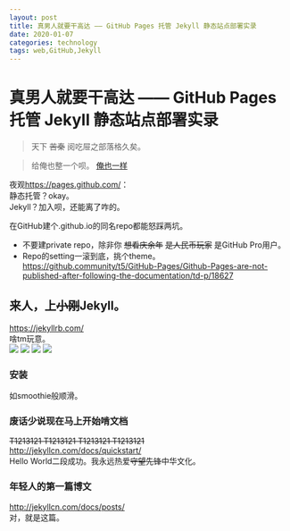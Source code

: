 ```yaml
---
layout: post
title: 真男人就要干高达 —— GitHub Pages 托管 Jekyll 静态站点部署实录
date: 2020-01-07
categories: technology
tags: web,GitHub,Jekyll
---
```


# 真男人就要干高达 —— GitHub Pages 托管 Jekyll 静态站点部署实录

> 天下 ~~苦秦~~ 阅吃屉之部落格久矣。  

> 给俺也整一个呗。
[俺也一样](https://youtu.be/YqnujEeymec?t=23)

夜观<https://pages.github.com/>：  
静态托管？okay。  
Jekyll？加入呗，还能离了咋的。    

在GitHub建个.github.io的同名repo都能怒踩两坑。
* 不要建private repo，除非你 ~~想看庆余年~~ ~~是人民币玩家~~ 是GitHub Pro用户。
* Repo的setting一滚到底，挑个theme。
<https://github.community/t5/GitHub-Pages/Github-Pages-are-not-published-after-following-the-documentation/td-p/18627>

## 来人，上~~小刚~~Jekyll。
<https://jekyllrb.com/>  
啥tm玩意。  
![](https://lh3.googleusercontent.com/incWeZZgFMU6MHF2lm5DrS2Karchj4dtuSCUnnrg6KAt5cgToTTWd7J3fgszSy2FEtGGTU_B1bq_2rZxL_-rCDRzYVGZwCs0tVMO4T3SKip1JakTap7XwrLnxjbb1j74UYxW0Nk1w3U=w708-h426-no)
![](https://lh3.googleusercontent.com/Y4EITIcULHWQfUsYuQiC-UXNp0-TuKM__jQa-WP_wybuuOBTp7cN6FlE4M--3g5iPQ4wNF_0W8zEZMFvQSrWATHG-R_xyMoZoTemxZ6Dqk2lL3qWfBmWtwvqfh7WiLWlz_8dLWxmeMc=w720-h433-no)
![](https://lh3.googleusercontent.com/CWdq3n9MySVSqH7vVWvK8vw9GqAGTsaJQuWrcg1DSfzUtVc8W3IZuG4t8PpjCj6oj-281L2hYr46KX9Qg0TDPoGsTNSN-DhmukL0S3ImW0tC9E9snSrFUmQck0IyKgNgWh8x_O_dVZc=w718-h434-no)
![](https://lh3.googleusercontent.com/M-5cI1-og0Q6IerpyuqnKV_IQRyWhKtksj2DdQQT0GLRylUKmCpk6JngoYetfXLh81m3MrLxr-JS5xTNnRR1IlD-yc46t7fiQBAMNl18bYgHdquHneGkJzqh8o_7TyslHFzlJqMtq-8=w714-h444-no)

### 安装
如smoothie般顺滑。

### 废话少说现在马上开始啃文档
~~T1213121 T1213121 T1213121 T1213121~~  
<http://jekyllcn.com/docs/quickstart/>  
Hello World二段成功。我永远热爱~~守望先锋~~中华文化。

### 年轻人的第一篇博文
<http://jekyllcn.com/docs/posts/>  
对，就是这篇。

